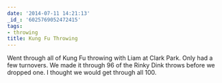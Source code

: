 ```yaml
---
date: '2014-07-11 14:21:13'
_id_: '6025769052472415'
tags:
- throwing
title: Kung Fu Throwing
---
```


Went through all of Kung Fu throwing with Liam at Clark Park. Only had a few turnovers. We made it through 96 of the Rinky Dink throws before we dropped one. I thought we would get through all 100. 
